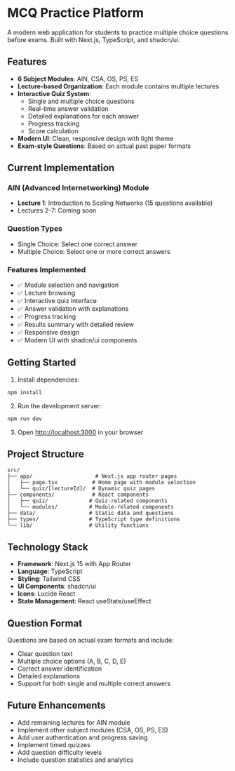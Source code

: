 # MCQ Practice Platform

A modern web application for students to practice multiple choice questions before exams. Built with Next.js, TypeScript, and shadcn/ui.

## Features

- **6 Subject Modules**: AIN, CSA, OS, PS, ES
- **Lecture-based Organization**: Each module contains multiple lectures
- **Interactive Quiz System**: 
  - Single and multiple choice questions
  - Real-time answer validation
  - Detailed explanations for each answer
  - Progress tracking
  - Score calculation
- **Modern UI**: Clean, responsive design with light theme
- **Exam-style Questions**: Based on actual past paper formats

## Current Implementation

### AIN (Advanced Internetworking) Module
- **Lecture 1**: Introduction to Scaling Networks (15 questions available)
- Lectures 2-7: Coming soon

### Question Types
- Single Choice: Select one correct answer
- Multiple Choice: Select one or more correct answers

### Features Implemented
- ✅ Module selection and navigation
- ✅ Lecture browsing
- ✅ Interactive quiz interface
- ✅ Answer validation with explanations
- ✅ Progress tracking
- ✅ Results summary with detailed review
- ✅ Responsive design
- ✅ Modern UI with shadcn/ui components

## Getting Started

1. Install dependencies:
```bash
npm install
```

2. Run the development server:
```bash
npm run dev
```

3. Open [http://localhost:3000](http://localhost:3000) in your browser

## Project Structure

```
src/
├── app/                    # Next.js app router pages
│   ├── page.tsx           # Home page with module selection
│   └── quiz/[lectureId]/  # Dynamic quiz pages
├── components/            # React components
│   ├── quiz/             # Quiz-related components
│   └── modules/          # Module-related components
├── data/                 # Static data and questions
├── types/                # TypeScript type definitions
└── lib/                  # Utility functions
```

## Technology Stack

- **Framework**: Next.js 15 with App Router
- **Language**: TypeScript
- **Styling**: Tailwind CSS
- **UI Components**: shadcn/ui
- **Icons**: Lucide React
- **State Management**: React useState/useEffect

## Question Format

Questions are based on actual exam formats and include:
- Clear question text
- Multiple choice options (A, B, C, D, E)
- Correct answer identification
- Detailed explanations
- Support for both single and multiple correct answers

## Future Enhancements

- Add remaining lectures for AIN module
- Implement other subject modules (CSA, OS, PS, ES)
- Add user authentication and progress saving
- Implement timed quizzes
- Add question difficulty levels
- Include question statistics and analytics
